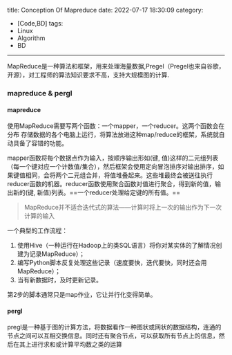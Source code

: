 title: Conception Of Mapreduce 
date: 2022-07-17 18:30:09
category:
- [Code,BD]
tags:
- Linux
- Algorithm
- BD
---
MapReduce是一种算法和框架，用来处理海量数据,Pregel（Pregel也来自谷歌，开源），对工程师的算法知识要求不高，支持大规模图的计算.
<!--more-->
###  mapreduce & pergl

#### mapreduce
使用MapReduce需要写两个函数：一个mapper，一个reducer。这两个函数会在分布
存储数据的各个电脑上运行，将算法放进这种map/reduce的框架，系统就自动具备了容错的功能。

mapper函数将每个数据点作为输入，按顺序输出形如(键, 值)这样的二元组列表（每一个键对应一个计数值/集合），然后框架会使用定向冒泡排序对输出排序，如果键值相同，会将两个二元组合并，将值堆叠起来。这些堆最终会被送往执行reducer函数的机器。reducer函数使用聚合函数对值进行聚合，得到新的值，输出新的(键, 新值)列表。==一个reducer处理给定键的所有值。==

> MapReduce并不适合迭代式的算法——计算时将上一次的输出作为下一次计算的输入

一个典型的工作流程：
1. 使用Hive（一种运行在Hadoop上的类SQL语言）将你对某实体的了解情况创建为记录MapReduce）；
2. 编写Python脚本反复处理这些记录（速度要快，迭代要快，同时还会用MapReduce）；
3. 当有新数据时，及时更新记录。

第2步的脚本通常只是map作业，它让并行化变得简单。


#### pergl
pregl是一种基于图的计算方法，将数据看作一种图状或网状的数据结构，连通的节点之间可以互相交换信息。同时还有聚合节点，可以获取所有节点上的信息，然后在其上进行求和或计算平均数之类的运算




  